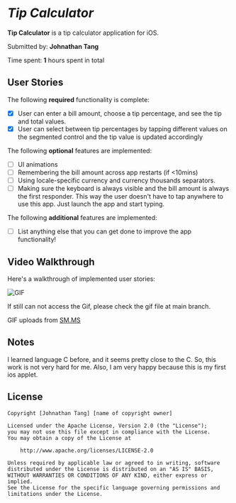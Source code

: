 # *Tip Calculator*

**Tip Calculator** is a tip calculator application for iOS.

Submitted by: **Johnathan Tang**

Time spent: **1** hours spent in total

## User Stories

The following **required** functionality is complete:

* [x] User can enter a bill amount, choose a tip percentage, and see the tip and total values.
* [x] User can select between tip percentages by tapping different values on the segmented control and the tip value is updated accordingly

The following **optional** features are implemented:

* [ ] UI animations
* [ ] Remembering the bill amount across app restarts (if <10mins)
* [ ] Using locale-specific currency and currency thousands separators.
* [ ] Making sure the keyboard is always visible and the bill amount is always the first responder. This way the user doesn't have to tap anywhere to use this app. Just launch the app and start typing.

The following **additional** features are implemented:

- [ ] List anything else that you can get done to improve the app functionality!

## Video Walkthrough

Here's a walkthrough of implemented user stories:

<img src="https://s2.loli.net/2022/01/18/HK2UEus3Xlr4ZhM.gif" title='GIF'>

If still can not access the Gif, please check the gif file at main branch.

GIF uploads from [SM.MS](https://sm.ms)

## Notes

I learned language C before, and it seems pretty close to the C. So, this work is not very hard for me. Also, I am very happy because this is my first ios applet.


## License

    Copyright [Johnathan Tang] [name of copyright owner]

    Licensed under the Apache License, Version 2.0 (the "License");
    you may not use this file except in compliance with the License.
    You may obtain a copy of the License at

        http://www.apache.org/licenses/LICENSE-2.0

    Unless required by applicable law or agreed to in writing, software
    distributed under the License is distributed on an "AS IS" BASIS,
    WITHOUT WARRANTIES OR CONDITIONS OF ANY KIND, either express or implied.
    See the License for the specific language governing permissions and
    limitations under the License.
